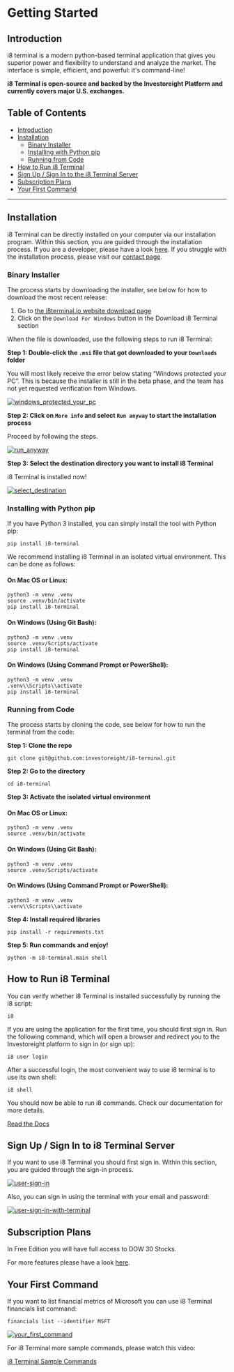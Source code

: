 Getting Started
===============

Introduction[](#introduction)
-----------------------------

i8 terminal is a modern python-based terminal application that gives you superior power and flexibility to understand and analyze the market. The interface is simple, efficient, and powerful: it's command-line!

**i8 Terminal is open-source and backed by the Investoreight Platform and currently covers major U.S. exchanges.**

Table of Contents
-----------------

*   [Introduction](#introduction)
*   [Installation](#installation)
    *   [Binary Installer](#binary-installer)
    *   [Installing with Python pip](#installing-with-python-pip)
    *   [Running from Code](#running-from-code)
*   [How to Run i8 Terminal](#how-to-run-i8-terminal)
*   [Sign Up / Sign In to the i8 Terminal Server](#signup-signin-to-the-i8-terminal-server)
*   [Subscription Plans](#subscription-plans)
*   [Your First Command](#your-first-command)

* * *

Installation[](#installation)
---------------------------------------------------------------

i8 Terminal can be directly installed on your computer via our installation program. Within this section, you are guided through the installation process. If you are a developer, please have a look [here](https://https://github.com/investoreight/i8-terminal). If you struggle with the installation process, please visit our [contact page](https://www.i8terminal.io/contact).

### Binary Installer[](#binary-installer)

The process starts by downloading the installer, see below for how to download the most recent release:

1.  Go to [the i8terminal.io website download page](https://www.i8terminal.io/download)
2.  Click on the `Download For Windows` button in the Download i8 Terminal section

When the file is downloaded, use the following steps to run i8 Terminal:

**Step 1: Double-click the `.msi` file that got downloaded to your `Downloads` folder**

You will most likely receive the error below stating “Windows protected your PC”. This is because the installer is still in the beta phase, and the team has not yet requested verification from Windows.

[![windows_protected_your_pc](https://www.investoreight.com/media/i8terminal-binaryinstaller-step1.png)](https://www.investoreight.com/media/i8terminal-binaryinstaller-step1.png)

**Step 2: Click on `More info` and select `Run anyway` to start the installation process**

Proceed by following the steps.

[![run_anyway](https://www.investoreight.com/media/i8terminal-binaryinstaller-step2.png)](https://www.investoreight.com/media/i8terminal-binaryinstaller-step2.png)

**Step 3: Select the destination directory you want to install i8 Terminal**

i8 Terminal is installed now!

[![select_destination](https://www.investoreight.com/media/i8terminal-binaryinstaller-step3.png)](https://www.investoreight.com/media/i8terminal-binaryinstaller-step3.png)

### Installing with Python pip[](#installing-with-python-pip)

If you have Python 3 installed, you can simply install the tool with Python pip:

    pip install i8-terminal

We recommend installing i8 Terminal in an isolated virtual environment. This can be done as follows:

#### On Mac OS or Linux:

    python3 -m venv .venv
    source .venv/bin/activate
    pip install i8-terminal

#### On Windows (Using Git Bash):

    python3 -m venv .venv
    source .venv/Scripts/activate
    pip install i8-terminal

#### On Windows (Using Command Prompt or PowerShell):

    python3 -m venv .venv
    .venv\\Scripts\\activate
    pip install i8-terminal

### Running from Code[](#running-from-code)

The process starts by cloning the code, see below for how to run the terminal from the code:

**Step 1: Clone the repo**

    git clone git@github.com:investoreight/i8-terminal.git

**Step 2: Go to the directory**

    cd i8-terminal

**Step 3: Activate the isolated virtual environment**

#### On Mac OS or Linux:

    python3 -m venv .venv
    source .venv/bin/activate

#### On Windows (Using Git Bash):

    python3 -m venv .venv
    source .venv/Scripts/activate

#### On Windows (Using Command Prompt or PowerShell):

    python3 -m venv .venv
    .venv\\Scripts\\activate

**Step 4: Install required libraries**

    pip install -r requirements.txt

**Step 5: Run commands and enjoy!**

    python -m i8-terminal.main shell

How to Run i8 Terminal[](#how-to-run-i8-terminal)
---------------------------------------------------------------

You can verify whether i8 Terminal is installed successfully by running the i8 script:

    i8

If you are using the application for the first time, you should first sign in. Run the following command, which will open a browser and redirect you to the Investoreight platform to sign in (or sign up):

    i8 user login

After a successful login, the most convenient way to use i8 terminal is to use its own shell:

    i8 shell

You should now be able to run i8 commands. Check our documentation for more details.

[Read the Docs](https://docs.i8terminal.io)

Sign Up / Sign In to i8 Terminal Server[](#signup-signin-to-the-i8-terminal-server)
---------------------------------------------------------------

If you want to use i8 Terminal you should first sign in. Within this section, you are guided through the sign-in process.

[![user-sign-in](https://www.investoreight.com/media/i8terminal-signin-gif.gif)](https://www.investoreight.com/media/i8terminal-signin-gif.gif)

Also, you can sign in using the terminal with your email and password:

[![user-sign-in-with-terminal](https://www.investoreight.com/media/i8terminal-signin-with-terminal-gif.gif)](https://www.investoreight.com/media/i8terminal-signin-with-terminal-gif.gif)

Subscription Plans[](#subscription-plans)
---------------------------------------------------------------

In Free Edition you will have full access to DOW 30 Stocks.

For more features please have a look [here](https://www.i8terminal.io/#pricing).

Your First Command[](#your-first-command)
---------------------------------------------------------------

If you want to list financial metrics of Microsoft you can use i8 Terminal financials list command:

    financials list --identifier MSFT

[![your_first_command](https://www.investoreight.com/media/i8terminal-your-first-command.png)](https://www.investoreight.com/media/i8terminal-your-first-command.png)

For i8 Terminal more sample commands, please watch this video:

[i8 Terminal Sample Commands](https://youtu.be/NpOCqcb-RxY)